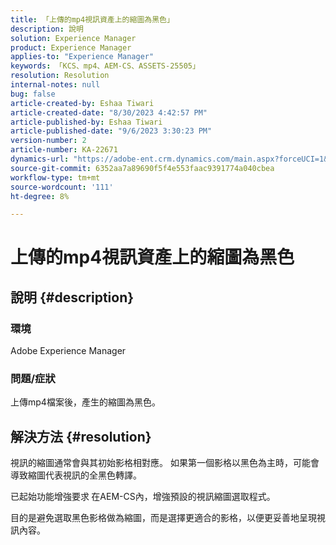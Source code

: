 ```yaml
---
title: 「上傳的mp4視訊資產上的縮圖為黑色」
description: 說明
solution: Experience Manager
product: Experience Manager
applies-to: "Experience Manager"
keywords: 「KCS、mp4、AEM-CS、ASSETS-25505」
resolution: Resolution
internal-notes: null
bug: false
article-created-by: Eshaa Tiwari
article-created-date: "8/30/2023 4:42:57 PM"
article-published-by: Eshaa Tiwari
article-published-date: "9/6/2023 3:30:23 PM"
version-number: 2
article-number: KA-22671
dynamics-url: "https://adobe-ent.crm.dynamics.com/main.aspx?forceUCI=1&pagetype=entityrecord&etn=knowledgearticle&id=4c7a4b44-5447-ee11-be6d-6045bd006793"
source-git-commit: 6352aa7a89690f5f4e553faac9391774a040cbea
workflow-type: tm+mt
source-wordcount: '111'
ht-degree: 8%

---
```


# 上傳的mp4視訊資產上的縮圖為黑色

## 說明 {#description}


### 環境 

Adobe Experience Manager

### 問題/症狀

上傳mp4檔案後，產生的縮圖為黑色。


## 解決方法 {#resolution}


視訊的縮圖通常會與其初始影格相對應。 如果第一個影格以黑色為主時，可能會導致縮圖代表視訊的全黑色轉譯。

已起始功能增強要求<b> </b>在AEM-CS內，增強預設的視訊縮圖選取程式。

目的是避免選取黑色影格做為縮圖，而是選擇更適合的影格，以便更妥善地呈現視訊內容。


